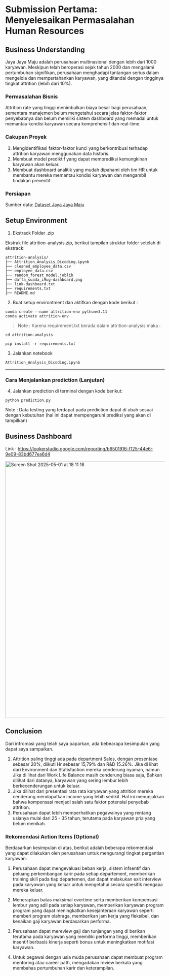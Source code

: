 # Submission Pertama: Menyelesaikan Permasalahan Human Resources

## Business Understanding
Jaya Jaya Maju adalah perusahaan multinasional dengan lebih dari 1000 karyawan. Meskipun telah beroperasi sejak tahun 2000 dan mengalami pertumbuhan signifikan, perusahaan menghadapi tantangan serius dalam mengelola dan mempertahankan karyawan, yang ditandai dengan tingginya tingkat attrition (lebih dari 10%).


### Permasalahan Bisnis

Attrition rate yang tinggi menimbulkan biaya besar bagi perusahaan, sementara manajemen belum mengetahui secara jelas faktor-faktor penyebabnya dan belum memiliki sistem dashboard yang memadai untuk memantau kondisi karyawan secara komprehensif dan real-time.


### Cakupan Proyek

1. Mengidentifikasi faktor-faktor kunci yang berkontribusi terhadap attrition karyawan menggunakan data historis.
2. Membuat model prediktif yang dapat memprediksi kemungkinan karyawan akan keluar.
3. Membuat dashboard analitik yang mudah dipahami oleh tim HR untuk membantu mereka memantau kondisi karyawan dan mengambil tindakan preventif.


### Persiapan

Sumber data: [Dataset Jaya Jaya Maju](https://github.com/dicodingacademy/dicoding_dataset/tree/main/employee)


## Setup Environment
1. Ekstrack Folder .zip

Ekstrak file attrition-analysis.zip, berikut tampilan struktur folder setelah di ekstrack:

```
attrition-analysis/
├── Attrition_Analysis_Dicoding.ipynb     
├── cleaned_employee_data.csv            
├── employee_data.csv                     
├── random_forest_model.joblib          
├── daffa_suada_i9ug-dashboard.png       
├── link-dashboard.txt                     
├── requirements.txt                      
├── README.md                             
```
2. Buat setup environtment dan aktifkan dengan kode berikut :
```
conda create --name attrition-env python=3.11
conda activate attrition-env
```
> Note : Karena requirement.txt berada dalam attrition-analysis maka :
```
cd attrition-analysis
```
```
pip install -r requirements.txt
```

3. Jalankan notebook
```
Attrition_Analysis_Dicoding.ipynb
```
--- 
### Cara Menjalankan prediction (Lanjutan)
4. Jalankan prediction di terminal dengan kode berikut:
```
python prediction.py
```
Note : Data testing yang terdapat pada prediction dapat di ubah sesuai dengan kebutuhan (hal ini dapat mempengaruhi prediksi yang akan di tampilkan)

## Business Dashboard
Link : https://lookerstudio.google.com/reporting/b6501916-f125-44e6-9e09-83bd677ea6d4

<img width="809" alt="Screen Shot 2025-05-01 at 18 11 18" src="https://github.com/user-attachments/assets/28ea1566-9672-460b-91a2-985819723022" />


## Conclusion

Dari infromasi yang telah saya paparkan, ada bebearapa kesimpulan yang dapat saya sampaikan. 
1. Attrition paling tinggi ada pada department Sales, dengan presentase sebesar 20%, diikuti Hr sebesar 15,79% dan R&D 15.26%. Jika di lihat dari Environment dan Statisfaction mereka cenderung nyaman, namun Jika di lihat dari Work Life Balance masih cenderung biasa saja, Bahkan dilihat dari datanya, karyawan yang sering lembur lebih berkecenderungan untuk keluar.
2. Jika dilihat dari presentasi rata rata karyawan yang attrition mereka cenderung mendapatkan income yang lebih sedikit. Hal ini menunjukkan bahwa kompensasi menjadi salah satu faktor potensial penyebab attrition.
3. Perusahaan dapat lebih memperhatikan pegawainya yang rentang usianya mulai dari 25 - 35 tahun, terutama pada karyawan pria yang belum menikah.

### Rekomendasi Action Items (Optional)

Berdasarkan kesimpulan di atas, berikut adalah beberapa rekomendasi yang dapat dilakukan oleh perusahaan untuk mengurangi tingkat pergantian karyawan:
1. Perusahaan dapat mengevaluasi beban kerja, sistem infsentif dan peluang perkembangan karir pada setiap departement, memberikan training skill pada tiap departemen, dan dapat melakukan exit interview pada karyawan yang keluar untuk mengetahui secara spesifik mengapa mereka keluar.

2. Menerapkan batas maksimal overtime serta memberikan kompensasi lembur yang adil pada setiap karyawan, memberikan karyawan program program yang dapat meningkatkan kesejahteraan karyawan seperti memberi program olahraga, memberikan jam kerja yang fleksibel, dan kenaikan gaji karyawan berdasarkan performa.

3. Perusahaan dapat mereview gaji dan tunjangan yang di berikan terutama pada karyawan yang memiliki performa tinggi, memberikan insentif berbasis kinerja seperti bonus untuk meningkatkan motifasi karyawan.

4. Untuk pegawai dengan usia muda perusahaan dapat membuat program mentoring atau career path, mengadakan review berkala yang membahas pertumbuhan karir dan keterampilan. 
